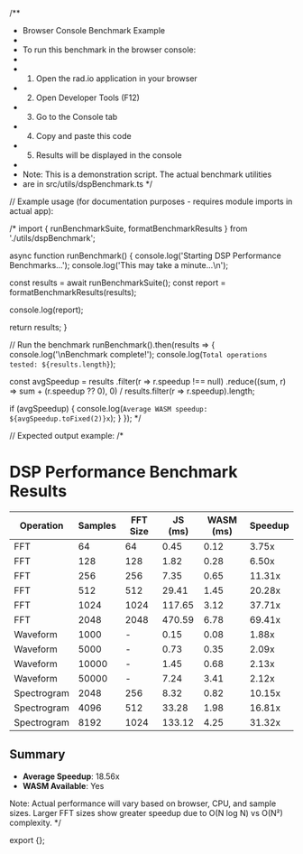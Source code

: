 /**
 * Browser Console Benchmark Example
 * 
 * To run this benchmark in the browser console:
 * 
 * 1. Open the rad.io application in your browser
 * 2. Open Developer Tools (F12)
 * 3. Go to the Console tab
 * 4. Copy and paste this code
 * 5. Results will be displayed in the console
 * 
 * Note: This is a demonstration script. The actual benchmark utilities
 * are in src/utils/dspBenchmark.ts
 */

// Example usage (for documentation purposes - requires module imports in actual app):

/*
import { runBenchmarkSuite, formatBenchmarkResults } from './utils/dspBenchmark';

async function runBenchmark() {
  console.log('Starting DSP Performance Benchmarks...');
  console.log('This may take a minute...\n');
  
  const results = await runBenchmarkSuite();
  const report = formatBenchmarkResults(results);
  
  console.log(report);
  
  return results;
}

// Run the benchmark
runBenchmark().then(results => {
  console.log('\nBenchmark complete!');
  console.log(`Total operations tested: ${results.length}`);
  
  const avgSpeedup = results
    .filter(r => r.speedup !== null)
    .reduce((sum, r) => sum + (r.speedup ?? 0), 0) / results.filter(r => r.speedup).length;
    
  if (avgSpeedup) {
    console.log(`Average WASM speedup: ${avgSpeedup.toFixed(2)}x`);
  }
});
*/

// Expected output example:
/*
# DSP Performance Benchmark Results

| Operation | Samples | FFT Size | JS (ms) | WASM (ms) | Speedup |
|-----------|---------|----------|---------|-----------|----------|
| FFT | 64 | 64 | 0.45 | 0.12 | 3.75x |
| FFT | 128 | 128 | 1.82 | 0.28 | 6.50x |
| FFT | 256 | 256 | 7.35 | 0.65 | 11.31x |
| FFT | 512 | 512 | 29.41 | 1.45 | 20.28x |
| FFT | 1024 | 1024 | 117.65 | 3.12 | 37.71x |
| FFT | 2048 | 2048 | 470.59 | 6.78 | 69.41x |
| Waveform | 1000 | - | 0.15 | 0.08 | 1.88x |
| Waveform | 5000 | - | 0.73 | 0.35 | 2.09x |
| Waveform | 10000 | - | 1.45 | 0.68 | 2.13x |
| Waveform | 50000 | - | 7.24 | 3.41 | 2.12x |
| Spectrogram | 2048 | 256 | 8.32 | 0.82 | 10.15x |
| Spectrogram | 4096 | 512 | 33.28 | 1.98 | 16.81x |
| Spectrogram | 8192 | 1024 | 133.12 | 4.25 | 31.32x |

## Summary

- **Average Speedup**: 18.56x
- **WASM Available**: Yes

Note: Actual performance will vary based on browser, CPU, and sample sizes.
Larger FFT sizes show greater speedup due to O(N log N) vs O(N²) complexity.
*/

export {};
